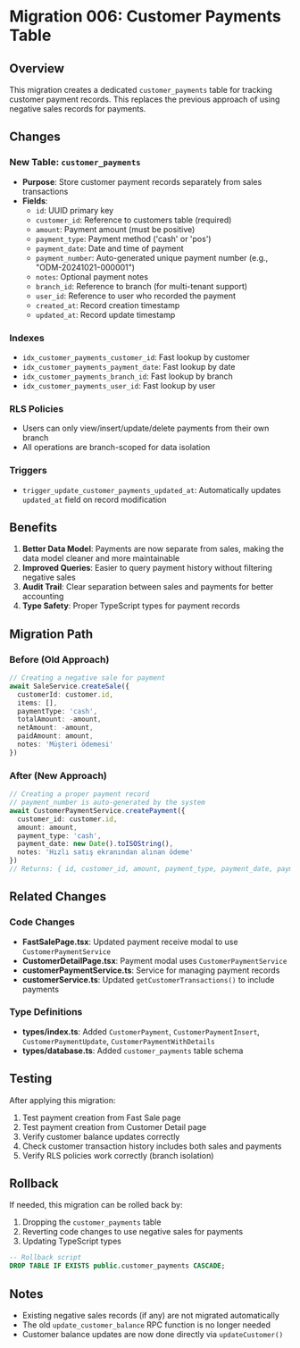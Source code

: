 # Migration 006: Customer Payments Table

## Overview
This migration creates a dedicated `customer_payments` table for tracking customer payment records. This replaces the previous approach of using negative sales records for payments.

## Changes

### New Table: `customer_payments`
- **Purpose**: Store customer payment records separately from sales transactions
- **Fields**:
  - `id`: UUID primary key
  - `customer_id`: Reference to customers table (required)
  - `amount`: Payment amount (must be positive)
  - `payment_type`: Payment method ('cash' or 'pos')
  - `payment_date`: Date and time of payment
  - `payment_number`: Auto-generated unique payment number (e.g., "ODM-20241021-000001")
  - `notes`: Optional payment notes
  - `branch_id`: Reference to branch (for multi-tenant support)
  - `user_id`: Reference to user who recorded the payment
  - `created_at`: Record creation timestamp
  - `updated_at`: Record update timestamp

### Indexes
- `idx_customer_payments_customer_id`: Fast lookup by customer
- `idx_customer_payments_payment_date`: Fast lookup by date
- `idx_customer_payments_branch_id`: Fast lookup by branch
- `idx_customer_payments_user_id`: Fast lookup by user

### RLS Policies
- Users can only view/insert/update/delete payments from their own branch
- All operations are branch-scoped for data isolation

### Triggers
- `trigger_update_customer_payments_updated_at`: Automatically updates `updated_at` field on record modification

## Benefits

1. **Better Data Model**: Payments are now separate from sales, making the data model cleaner and more maintainable
2. **Improved Queries**: Easier to query payment history without filtering negative sales
3. **Audit Trail**: Clear separation between sales and payments for better accounting
4. **Type Safety**: Proper TypeScript types for payment records

## Migration Path

### Before (Old Approach)
```typescript
// Creating a negative sale for payment
await SaleService.createSale({
  customerId: customer.id,
  items: [],
  paymentType: 'cash',
  totalAmount: -amount,
  netAmount: -amount,
  paidAmount: amount,
  notes: 'Müşteri ödemesi'
})
```

### After (New Approach)
```typescript
// Creating a proper payment record
// payment_number is auto-generated by the system
await CustomerPaymentService.createPayment({
  customer_id: customer.id,
  amount: amount,
  payment_type: 'cash',
  payment_date: new Date().toISOString(),
  notes: 'Hızlı satış ekranından alınan ödeme'
})
// Returns: { id, customer_id, amount, payment_type, payment_date, payment_number: "ODM-20241021-000001", ... }
```

## Related Changes

### Code Changes
- **FastSalePage.tsx**: Updated payment receive modal to use `CustomerPaymentService`
- **CustomerDetailPage.tsx**: Payment modal uses `CustomerPaymentService`
- **customerPaymentService.ts**: Service for managing payment records
- **customerService.ts**: Updated `getCustomerTransactions()` to include payments

### Type Definitions
- **types/index.ts**: Added `CustomerPayment`, `CustomerPaymentInsert`, `CustomerPaymentUpdate`, `CustomerPaymentWithDetails`
- **types/database.ts**: Added `customer_payments` table schema

## Testing

After applying this migration:

1. Test payment creation from Fast Sale page
2. Test payment creation from Customer Detail page
3. Verify customer balance updates correctly
4. Check customer transaction history includes both sales and payments
5. Verify RLS policies work correctly (branch isolation)

## Rollback

If needed, this migration can be rolled back by:
1. Dropping the `customer_payments` table
2. Reverting code changes to use negative sales for payments
3. Updating TypeScript types

```sql
-- Rollback script
DROP TABLE IF EXISTS public.customer_payments CASCADE;
```

## Notes

- Existing negative sales records (if any) are not migrated automatically
- The old `update_customer_balance` RPC function is no longer needed
- Customer balance updates are now done directly via `updateCustomer()`
